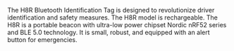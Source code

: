 The H8R Bluetooth Identification Tag is designed to revolutionize driver identification and safety measures. The H8R model is rechargeable. The H8R is a portable beacon with ultra-low power chipset Nordic nRF52 series and BLE 5.0 technology. It is small, robust, and equipped with an alert button for emergencies.
